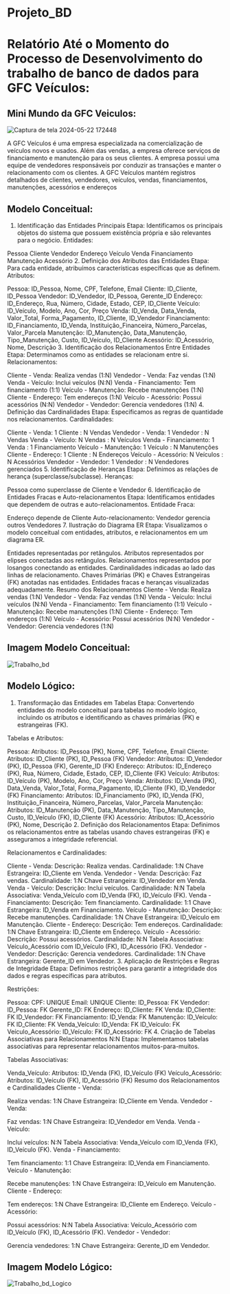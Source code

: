 # Projeto_BD

# Relatório Até o Momento do Processo de Desenvolvimento do trabalho de banco de dados para GFC Veículos:

## Mini Mundo da GFC Veiculos: 

![Captura de tela 2024-05-22 172448](https://github.com/Craudi01/Projeto_BD/assets/152215002/56f89e30-8933-47eb-8518-d6b5e74643d1)

A GFC Veículos é uma empresa especializada na comercialização de veículos novos e usados. Além das vendas, a empresa oferece serviços de financiamento e manutenção para os seus clientes. A empresa possui uma equipe de vendedores responsáveis por conduzir as transações e manter o relacionamento com os clientes. A GFC Veículos mantém registros detalhados de clientes, vendedores, veículos, vendas, financiamentos, manutenções, acessórios e endereços

## Modelo Conceitual:

1. Identificação das Entidades Principais
Etapa: Identificamos os principais objetos do sistema que possuem existência própria e são relevantes para o negócio.
Entidades:

Pessoa
Cliente
Vendedor
Endereço
Veículo
Venda
Financiamento
Manutenção
Acessório
2. Definição dos Atributos das Entidades
Etapa: Para cada entidade, atribuímos características específicas que as definem.
Atributos:

Pessoa: ID_Pessoa, Nome, CPF, Telefone, Email
Cliente: ID_Cliente, ID_Pessoa
Vendedor: ID_Vendedor, ID_Pessoa, Gerente_ID
Endereço: ID_Endereço, Rua, Número, Cidade, Estado, CEP, ID_Cliente
Veículo: ID_Veículo, Modelo, Ano, Cor, Preço
Venda: ID_Venda, Data_Venda, Valor_Total, Forma_Pagamento, ID_Cliente, ID_Vendedor
Financiamento: ID_Financiamento, ID_Venda, Instituição_Financeira, Número_Parcelas, Valor_Parcela
Manutenção: ID_Manutenção, Data_Manutenção, Tipo_Manutenção, Custo, ID_Veículo, ID_Cliente
Acessório: ID_Acessório, Nome, Descrição
3. Identificação dos Relacionamentos Entre Entidades
Etapa: Determinamos como as entidades se relacionam entre si.
Relacionamentos:

Cliente - Venda: Realiza vendas (1:N)
Vendedor - Venda: Faz vendas (1:N)
Venda - Veículo: Inclui veículos (N:N)
Venda - Financiamento: Tem financiamento (1:1)
Veículo - Manutenção: Recebe manutenções (1:N)
Cliente - Endereço: Tem endereços (1:N)
Veículo - Acessório: Possui acessórios (N:N)
Vendedor - Vendedor: Gerencia vendedores (1:N)
4. Definição das Cardinalidades
Etapa: Especificamos as regras de quantidade nos relacionamentos.
Cardinalidades:

Cliente - Venda: 1 Cliente : N Vendas
Vendedor - Venda: 1 Vendedor : N Vendas
Venda - Veículo: N Vendas : N Veículos
Venda - Financiamento: 1 Venda : 1 Financiamento
Veículo - Manutenção: 1 Veículo : N Manutenções
Cliente - Endereço: 1 Cliente : N Endereços
Veículo - Acessório: N Veículos : N Acessórios
Vendedor - Vendedor: 1 Vendedor : N Vendedores gerenciados
5. Identificação de Heranças
Etapa: Definimos as relações de herança (superclasse/subclasse).
Heranças:

Pessoa como superclasse de Cliente e Vendedor
6. Identificação de Entidades Fracas e Auto-relacionamentos
Etapa: Identificamos entidades que dependem de outras e auto-relacionamentos.
Entidade Fraca:

Endereço depende de Cliente
Auto-relacionamento:
Vendedor gerencia outros Vendedores
7. Ilustração do Diagrama ER
Etapa: Visualizamos o modelo conceitual com entidades, atributos, e relacionamentos em um diagrama ER.

Entidades representadas por retângulos.
Atributos representados por elipses conectadas aos retângulos.
Relacionamentos representados por losangos conectando as entidades.
Cardinalidades indicadas ao lado das linhas de relacionamento.
Chaves Primárias (PK) e Chaves Estrangeiras (FK) anotadas nas entidades.
Entidades fracas e heranças visualizadas adequadamente.
Resumo dos Relacionamentos
Cliente - Venda: Realiza vendas (1:N)
Vendedor - Venda: Faz vendas (1:N)
Venda - Veículo: Inclui veículos (N:N)
Venda - Financiamento: Tem financiamento (1:1)
Veículo - Manutenção: Recebe manutenções (1:N)
Cliente - Endereço: Tem endereços (1:N)
Veículo - Acessório: Possui acessórios (N:N)
Vendedor - Vendedor: Gerencia vendedores (1:N)


## Imagem Modelo Conceitual:

![Trabalho_bd](https://github.com/Craudi01/Projeto_BD/assets/152215002/9ae01cbf-d01d-4ad9-858c-af358b98779f)


## Modelo Lógico:

1. Transformação das Entidades em Tabelas
Etapa: Convertendo entidades do modelo conceitual para tabelas no modelo lógico, incluindo os atributos e identificando as chaves primárias (PK) e estrangeiras (FK).

Tabelas e Atributos:

Pessoa:
Atributos: ID_Pessoa (PK), Nome, CPF, Telefone, Email
Cliente:
Atributos: ID_Cliente (PK), ID_Pessoa (FK)
Vendedor:
Atributos: ID_Vendedor (PK), ID_Pessoa (FK), Gerente_ID (FK)
Endereço:
Atributos: ID_Endereço (PK), Rua, Número, Cidade, Estado, CEP, ID_Cliente (FK)
Veículo:
Atributos: ID_Veículo (PK), Modelo, Ano, Cor, Preço
Venda:
Atributos: ID_Venda (PK), Data_Venda, Valor_Total, Forma_Pagamento, ID_Cliente (FK), ID_Vendedor (FK)
Financiamento:
Atributos: ID_Financiamento (PK), ID_Venda (FK), Instituição_Financeira, Número_Parcelas, Valor_Parcela
Manutenção:
Atributos: ID_Manutenção (PK), Data_Manutenção, Tipo_Manutenção, Custo, ID_Veículo (FK), ID_Cliente (FK)
Acessório:
Atributos: ID_Acessório (PK), Nome, Descrição
2. Definição dos Relacionamentos
Etapa: Definimos os relacionamentos entre as tabelas usando chaves estrangeiras (FK) e asseguramos a integridade referencial.

Relacionamentos e Cardinalidades:

Cliente - Venda:
Descrição: Realiza vendas.
Cardinalidade: 1:N
Chave Estrangeira: ID_Cliente em Venda.
Vendedor - Venda:
Descrição: Faz vendas.
Cardinalidade: 1:N
Chave Estrangeira: ID_Vendedor em Venda.
Venda - Veículo:
Descrição: Inclui veículos.
Cardinalidade: N:N
Tabela Associativa: Venda_Veículo com ID_Venda (FK), ID_Veículo (FK).
Venda - Financiamento:
Descrição: Tem financiamento.
Cardinalidade: 1:1
Chave Estrangeira: ID_Venda em Financiamento.
Veículo - Manutenção:
Descrição: Recebe manutenções.
Cardinalidade: 1:N
Chave Estrangeira: ID_Veículo em Manutenção.
Cliente - Endereço:
Descrição: Tem endereços.
Cardinalidade: 1:N
Chave Estrangeira: ID_Cliente em Endereço.
Veículo - Acessório:
Descrição: Possui acessórios.
Cardinalidade: N:N
Tabela Associativa: Veículo_Acessório com ID_Veículo (FK), ID_Acessório (FK).
Vendedor - Vendedor:
Descrição: Gerencia vendedores.
Cardinalidade: 1:N
Chave Estrangeira: Gerente_ID em Vendedor.
3. Aplicação de Restrições e Regras de Integridade
Etapa: Definimos restrições para garantir a integridade dos dados e regras específicas para atributos.

Restrições:

Pessoa:
CPF: UNIQUE
Email: UNIQUE
Cliente:
ID_Pessoa: FK
Vendedor:
ID_Pessoa: FK
Gerente_ID: FK
Endereço:
ID_Cliente: FK
Venda:
ID_Cliente: FK
ID_Vendedor: FK
Financiamento:
ID_Venda: FK
Manutenção:
ID_Veículo: FK
ID_Cliente: FK
Venda_Veículo:
ID_Venda: FK
ID_Veículo: FK
Veículo_Acessório:
ID_Veículo: FK
ID_Acessório: FK
4. Criação de Tabelas Associativas para Relacionamentos N:N
Etapa: Implementamos tabelas associativas para representar relacionamentos muitos-para-muitos.

Tabelas Associativas:

Venda_Veículo:
Atributos: ID_Venda (FK), ID_Veículo (FK)
Veículo_Acessório:
Atributos: ID_Veículo (FK), ID_Acessório (FK)
Resumo dos Relacionamentos e Cardinalidades
Cliente - Venda:

Realiza vendas: 1:N
Chave Estrangeira: ID_Cliente em Venda.
Vendedor - Venda:

Faz vendas: 1:N
Chave Estrangeira: ID_Vendedor em Venda.
Venda - Veículo:

Inclui veículos: N:N
Tabela Associativa: Venda_Veículo com ID_Venda (FK), ID_Veículo (FK).
Venda - Financiamento:

Tem financiamento: 1:1
Chave Estrangeira: ID_Venda em Financiamento.
Veículo - Manutenção:

Recebe manutenções: 1:N
Chave Estrangeira: ID_Veículo em Manutenção.
Cliente - Endereço:

Tem endereços: 1:N
Chave Estrangeira: ID_Cliente em Endereço.
Veículo - Acessório:

Possui acessórios: N:N
Tabela Associativa: Veículo_Acessório com ID_Veículo (FK), ID_Acessório (FK).
Vendedor - Vendedor:

Gerencia vendedores: 1:N
Chave Estrangeira: Gerente_ID em Vendedor.

## Imagem Modelo Lógico:

![Trabalho_bd_Logico](https://github.com/Craudi01/Projeto_BD/assets/152215002/d97cc1cb-f111-4171-b457-5a43730ef310)
